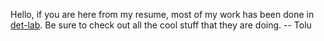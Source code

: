Hello, if you are here from my resume, most of my work has been done in [det-lab](https://github.com/det-lab). Be sure to check out all the cool stuff that they are doing. 
-- Tolu 
